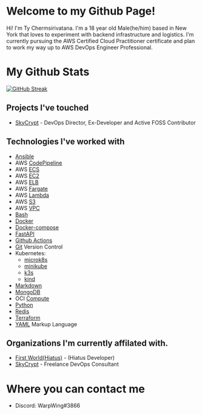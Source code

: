 # Welcome to my Github Page!

Hi! I'm Ty Chermsirivatana. I'm a 18 year old Male(he/him) based in New York that loves to experiment with backend infrastructure and logistics. I'm currently pursuing the AWS Certified Cloud Practitioner certificate and plan to work my way up to AWS DevOps Engineer Professional.
# My Github Stats
[![GitHub Streak](http://github-readme-streak-stats.herokuapp.com?user=WarpWing&theme=radical&hide_border=true&fire=DD2311)](https://git.io/streak-stats)
## Projects I've touched

- [SkyCrypt](https://github.com/SkyCryptWebsite/SkyCrypt)  - DevOps Director, Ex-Developer and Active FOSS Contributor


## Technologies I've worked with 
- [Ansible](https://www.ansible.com/) 
- AWS [CodePipeline](https://aws.amazon.com/codepipeline/)
- AWS [ECS](https://aws.amazon.com/ecs/)
- AWS [EC2](https://aws.amazon.com/ec2/)
- AWS [ELB](https://aws.amazon.com/elasticloadbalancing/?nc2=h_ql_prod_nt_elb)
- AWS [Fargate](https://aws.amazon.com/fargate/)
- AWS [Lambda](https://aws.amazon.com/lambda/)
- AWS [S3](https://aws.amazon.com/s3/)
- AWS [VPC](https://aws.amazon.com/vpc/)
- [Bash](https://www.gnu.org/software/bash/)
- [Docker](https://www.docker.com/)
- [Docker-compose](https://docs.docker.com/compose/) 
- [FastAPI](https://fastapi.tiangolo.com/)
- [Github Actions](https://github.com/features/actions) 
- [Git](https://git-scm.com/) Version Control
- Kubernetes: 
  - [microk8s](https://microk8s.io/)
  - [minikube](https://minikube.sigs.k8s.io/)
  - [k3s](https://k3s.io/) 
  - [kind](https://kind.sigs.k8s.io/)
- [Markdown](https://daringfireball.net/projects/markdown/)
- [MongoDB](https://www.mongodb.com/)
- OCI [Compute](https://www.oracle.com/cloud/compute/virtual-machines/)
- [Python](https://www.python.org/) 
- [Redis](https://redis.io/)
- [Terraform](https://www.terraform.io/)
- [YAML](https://yaml.org/) Markup Language

## Organizations I'm currently affilated with.
- [First World(Hiatus)](https://github.com/First-World-LLC) - (Hiatus Developer)
- [SkyCrypt](https://github.com/SkyCryptWebsite/SkyCrypt) - Freelance DevOps Consultant
# Where you can contact me 
- Discord: WarpWing#3866

